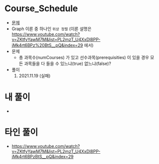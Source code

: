 # Course_Schedule
- [문제](https://leetcode.com/problems/course-schedule/description/)
- Graph 이론 중 하나인 `위상 정렬` (이론 설명은 https://www.youtube.com/watch?v=ZKtfvYawM7M&list=PL2mzT_U4XxDl8PP-jMk4rt6BPz%20BtS__pQ&index=29 에서)
- 문제
    - 총 과목수(numCourses) 가 있고 선수과목(prerequisities) 이 있을 경우 모든 과목들을 다 들을 수 있느냐(true) 없느냐(false)?
- 풀이
    1. 2021.11.19 (실패)

# 내 풀이
- 

# 타인 풀이
- https://www.youtube.com/watch?v=ZKtfvYawM7M&list=PL2mzT_U4XxDl8PP-jMk4rt6BPzBtS__pQ&index=29
